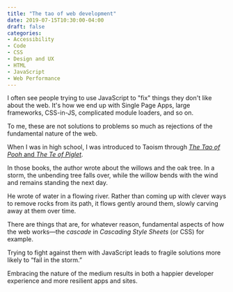 ```yaml
---
title: "The tao of web development"
date: 2019-07-15T10:30:00-04:00
draft: false
categories:
- Accessibility
- Code
- CSS
- Design and UX
- HTML
- JavaScript
- Web Performance
---
```


I often see people trying to use JavaScript to "fix" things they don't like about the web. It's how we end up with Single Page Apps, large frameworks, CSS-in-JS, complicated module loaders, and so on.

To me, these are not solutions to problems so much as rejections of the fundamental nature of the web.

When I was in high school, I was introduced to Taoism through [*The Tao of Pooh* and *The Te of Piglet*](https://www.amazon.com/Tao-Pooh-Te-Piglet/dp/014095144X).

In those books, the author wrote about the willows and the oak tree. In a storm, the unbending tree falls over, while the willow bends with the wind and remains standing the next day.

He wrote of water in a flowing river. Rather than coming up with clever ways to remove rocks from its path, it flows gently around them, slowly carving away at them over time.

There are things that are, for whatever reason, fundamental aspects of how the web works&mdash;the *cascade* in *Cascading Style Sheets* (or CSS) for example.

Trying to fight against them with JavaScript leads to fragile solutions more likely to “fail in the storm.”

Embracing the nature of the medium results in both a happier developer experience and more resilient apps and sites.